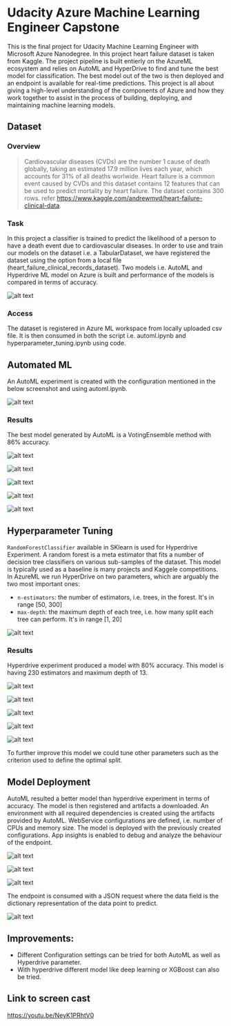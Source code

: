 # Udacity Azure Machine Learning Engineer Capstone

This is the final project for Udacity Machine Learning Engineer with Microsoft Azure Nanodegree. In this project heart failure dataset is taken from Kaggle. The project pipeline is built entierly on the AzureML ecosystem and relies on AutoML and HyperDrive to find and tune the best model for classification. The best model out of the two is then deployed and an endpoint is available for real-time predictions. This project is all about giving a high-level understanding of the components of Azure and how they work together to assist in the process of building, deploying, and maintaining machine learning models.

## Dataset

### Overview
> Cardiovascular diseases (CVDs) are the number 1 cause of death globally, taking an estimated 17.9 million lives each year, which accounts for 31% of all deaths worlwide.
Heart failure is a common event caused by CVDs and this dataset contains 12 features that can be used to predict mortality by heart failure. The dataset contains 300 rows. refer https://www.kaggle.com/andrewmvd/heart-failure-clinical-data. 

### Task
In this project a classifier is trained to predict the likelihood of a person to have a death event due to cardiovascular diseases. In order to use and train our models 
on the dataset i.e. a TabularDataset, we have registered the dataset using the option from a local file (heart_failure_clinical_records_dataset). Two models i.e. AutoML and Hyperdrive ML model on Azure is built and performance of the models is compared in terms of accuracy.

![alt text](https://github.com/davijit868/Azure-ML-Engineer-Capstone/blob/master/Screenshots/Screenshot_1.png)

### Access
The dataset is registered in Azure ML workspace from locally uploaded csv file. It is then consumed in both the script i.e. automl.ipynb and hyperparameter_tuning.ipynb using code. 

## Automated ML
An AutoML experiment is created with the configuration mentioned in the below screenshot and using automl.ipynb.

![alt text](https://github.com/davijit868/Azure-ML-Engineer-Capstone/blob/master/Screenshots/Screenshot_2.png)

### Results
The best model generated by AutoML is a VotingEnsemble method with 86% accuracy. 

![alt text](https://github.com/davijit868/Azure-ML-Engineer-Capstone/blob/master/Screenshots/Screenshot_3.png)

![alt text](https://github.com/davijit868/Azure-ML-Engineer-Capstone/blob/master/Screenshots/Screenshot_4.png)

![alt text](https://github.com/davijit868/Azure-ML-Engineer-Capstone/blob/master/Screenshots/Screenshot_5.png)

![alt text](https://github.com/davijit868/Azure-ML-Engineer-Capstone/blob/master/Screenshots/Screenshot_6.png)

![alt text](https://github.com/davijit868/Azure-ML-Engineer-Capstone/blob/master/Screenshots/Screenshot_7.png)

## Hyperparameter Tuning
`RandomForestClassifier` available in SKlearn is used for Hyperdrive Experiment. A random forest is a meta estimator that fits a number of decision tree classifiers on various sub-samples of the dataset. This model is typically used as a baseline is many projects and Kaggele competitions.
In AzureML we run HyperDrive on two parameters, which are arguably the two most important ones:
- `n-estimators`: the number of estimators, i.e. trees, in the forest. It's in range [50, 300]
- `max-depth`: the maximum depth of each tree, i.e. how many split each tree can perform. It's in range [1, 20]
    
![alt text](https://github.com/davijit868/Azure-ML-Engineer-Capstone/blob/master/Screenshots/Screenshot_8.png)

### Results

Hyperdrive experiment produced a model with 80% accuracy. This model is having 230 estimators and maximum depth of 13.

![alt text](https://github.com/davijit868/Azure-ML-Engineer-Capstone/blob/master/Screenshots/Screenshot_9.png)

![alt text](https://github.com/davijit868/Azure-ML-Engineer-Capstone/blob/master/Screenshots/Screenshot_10.png)

![alt text](https://github.com/davijit868/Azure-ML-Engineer-Capstone/blob/master/Screenshots/Screenshot_11.png)

![alt text](https://github.com/davijit868/Azure-ML-Engineer-Capstone/blob/master/Screenshots/Screenshot_12.png)

![alt text](https://github.com/davijit868/Azure-ML-Engineer-Capstone/blob/master/Screenshots/Screenshot_13.png)

To further improve this model we could tune other parameters such as the criterion used to define the optimal split.

## Model Deployment

AutoML resulted a better model than hyperdrive experiment in terms of accuracy. The model is then registered and artifacts a downloaded. An environment with all required dependencies is created using the artifacts provided by AutoML. WebService configurations are defined, i.e. number of CPUs and memory size. The model is deployed with the previously created configurations. App insights is enabled to debug and analyze the behaviour of the endpoint.

![alt text](https://github.com/davijit868/Azure-ML-Engineer-Capstone/blob/master/Screenshots/Screenshot_14.png)

![alt text](https://github.com/davijit868/Azure-ML-Engineer-Capstone/blob/master/Screenshots/Screenshot_15.png)

![alt text](https://github.com/davijit868/Azure-ML-Engineer-Capstone/blob/master/Screenshots/Screenshot_16.png)

The endpoint is consumed with a JSON request where the data field is the dictionary representation of the data point to predict.

![alt text](https://github.com/davijit868/Azure-ML-Engineer-Capstone/blob/master/Screenshots/Screenshot_17.png)

## Improvements:
- Different Configuration settings can be tried for both AutoML as well as Hyperdrive parameter.
- With hyperdrive different model like deep learning or XGBoost can also be tried.

## Link to screen cast
https://youtu.be/NeyK1PRhtV0


